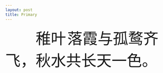 ```yaml
---
layout: post
title: Primary
---
```

<font size="70" style="padding-left: 2em;">稚叶</font>
<font size="50">落霞与孤鹜齐飞，秋水共长天一色。</font>
